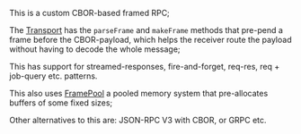 This is a custom CBOR-based framed RPC;

The [Transport](transport.ts) has the `parseFrame` and `makeFrame` methods that pre-pend a frame before the CBOR-payload, which helps the receiver route the payload without having to decode the whole message;

This has support for streamed-responses, fire-and-forget, req-res, req + job-query etc. patterns.

This also uses [FramePool](frame-pool.ts) a pooled memory system that pre-allocates buffers of some fixed sizes;

Other alternatives to this are: JSON-RPC V3 with CBOR, or GRPC etc.